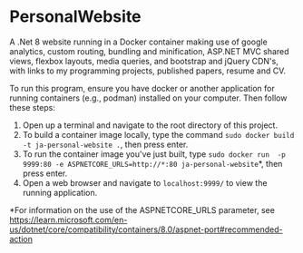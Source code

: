 # PersonalWebsite
A .Net 8 website running in a Docker container making use of google analytics, custom routing, bundling and minification, ASP.NET MVC shared views, flexbox layouts, media queries, and bootstrap and jQuery CDN's, with links to my programming projects, published papers, resume and CV.

To run this program, ensure you have docker or another application for running containers (e.g., podman) installed on your computer. Then follow these steps: 
1. Open up a terminal and navigate to the root directory of this project.
2. To build a container image locally, type the command `sudo docker build -t ja-personal-website .`, then press enter.
3. To run the container image you've just built, type `sudo docker run  -p 9999:80 -e ASPNETCORE_URLS=http://*:80 ja-personal-website`*, then press enter.
4. Open a web browser and navigate to `localhost:9999/` to view the running application.

*For information on the use of the ASPNETCORE_URLS parameter, see https://learn.microsoft.com/en-us/dotnet/core/compatibility/containers/8.0/aspnet-port#recommended-action
